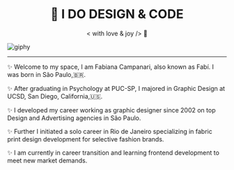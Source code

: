 
<h1 align="center">  🎨  I DO DESIGN & CODE  </h1>
<p align="center">  < with love & joy />  🤎</p>
  
        
 
 
 ![giphy](https://user-images.githubusercontent.com/113218619/207639193-8a8043cf-f905-45ff-a4bc-da3d83613752.gif)
 __________________________________________________________________________________________
                        
     
                        

✨ Welcome to my space, I am Fabiana Campanari, also known as Fabí. I was born in São Paulo,🇧🇷.

✨ After graduating in Psychology at PUC-SP, I majored in Graphic Design at UCSD, San Diego, California,🇺🇸.

✨ I developed my career working as graphic designer since 2002 on top Design and Advertising agencies in São Paulo.

✨ Further I initiated a solo career in Rio de Janeiro specializing in fabric print design development for selective fashion brands.

✨ I am currently in career transition and learning frontend development to meet new market demands. 
